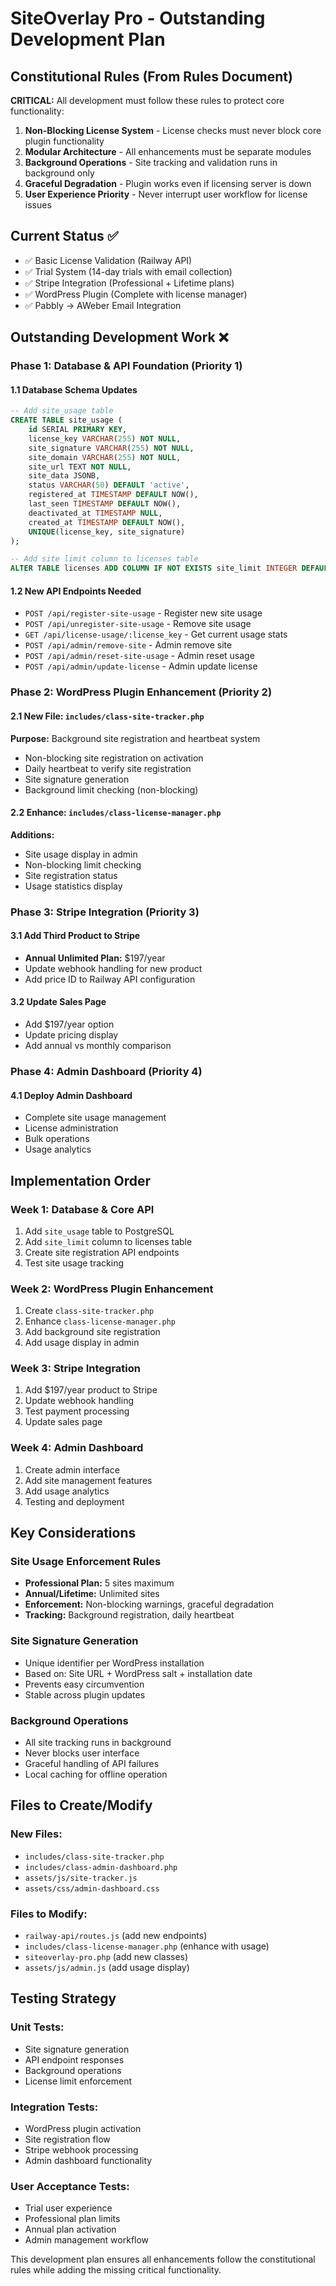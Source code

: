  # SiteOverlay Pro - Outstanding Development Plan
 
 ## Constitutional Rules (From Rules Document)
 **CRITICAL:** All development must follow these rules to protect core functionality:
 
 1. **Non-Blocking License System** - License checks must never block core plugin functionality
 2. **Modular Architecture** - All enhancements must be separate modules
 3. **Background Operations** - Site tracking and validation runs in background only
 4. **Graceful Degradation** - Plugin works even if licensing server is down
 5. **User Experience Priority** - Never interrupt user workflow for license issues
 
 ## Current Status ✅
 - ✅ Basic License Validation (Railway API)
 - ✅ Trial System (14-day trials with email collection)
 - ✅ Stripe Integration (Professional + Lifetime plans)
 - ✅ WordPress Plugin (Complete with license manager)
 - ✅ Pabbly → AWeber Email Integration
 
 ## Outstanding Development Work ❌
 
 ### Phase 1: Database & API Foundation (Priority 1)
 
 #### 1.1 Database Schema Updates
 ```sql
 -- Add site_usage table
 CREATE TABLE site_usage (
     id SERIAL PRIMARY KEY,
     license_key VARCHAR(255) NOT NULL,
     site_signature VARCHAR(255) NOT NULL,
     site_domain VARCHAR(255) NOT NULL,
     site_url TEXT NOT NULL,
     site_data JSONB,
     status VARCHAR(50) DEFAULT 'active',
     registered_at TIMESTAMP DEFAULT NOW(),
     last_seen TIMESTAMP DEFAULT NOW(),
     deactivated_at TIMESTAMP NULL,
     created_at TIMESTAMP DEFAULT NOW(),
     UNIQUE(license_key, site_signature)
 );
 
 -- Add site limit column to licenses table
 ALTER TABLE licenses ADD COLUMN IF NOT EXISTS site_limit INTEGER DEFAULT 5;
 ```
 
 #### 1.2 New API Endpoints Needed
 - `POST /api/register-site-usage` - Register new site usage
 - `POST /api/unregister-site-usage` - Remove site usage
 - `GET /api/license-usage/:license_key` - Get current usage stats
 - `POST /api/admin/remove-site` - Admin remove site
 - `POST /api/admin/reset-site-usage` - Admin reset usage
 - `POST /api/admin/update-license` - Admin update license
 
 ### Phase 2: WordPress Plugin Enhancement (Priority 2)
 
 #### 2.1 New File: `includes/class-site-tracker.php`
 **Purpose:** Background site registration and heartbeat system
 - Non-blocking site registration on activation
 - Daily heartbeat to verify site registration
 - Site signature generation
 - Background limit checking (non-blocking)
 
 #### 2.2 Enhance: `includes/class-license-manager.php`
 **Additions:**
 - Site usage display in admin
 - Non-blocking limit checking
 - Site registration status
 - Usage statistics display
 
 ### Phase 3: Stripe Integration (Priority 3)
 
 #### 3.1 Add Third Product to Stripe
 - **Annual Unlimited Plan:** $197/year
 - Update webhook handling for new product
 - Add price ID to Railway API configuration
 
 #### 3.2 Update Sales Page
 - Add $197/year option
 - Update pricing display
 - Add annual vs monthly comparison
 
 ### Phase 4: Admin Dashboard (Priority 4)
 
 #### 4.1 Deploy Admin Dashboard
 - Complete site usage management
 - License administration
 - Bulk operations
 - Usage analytics
 
 ## Implementation Order
 
 ### Week 1: Database & Core API
 1. Add `site_usage` table to PostgreSQL
 2. Add `site_limit` column to licenses table
 3. Create site registration API endpoints
 4. Test site usage tracking
 
 ### Week 2: WordPress Plugin Enhancement
 1. Create `class-site-tracker.php`
 2. Enhance `class-license-manager.php`
 3. Add background site registration
 4. Add usage display in admin
 
 ### Week 3: Stripe Integration
 1. Add $197/year product to Stripe
 2. Update webhook handling
 3. Test payment processing
 4. Update sales page
 
 ### Week 4: Admin Dashboard
 1. Create admin interface
 2. Add site management features
 3. Add usage analytics
 4. Testing and deployment
 
 ## Key Considerations
 
 ### Site Usage Enforcement Rules
 - **Professional Plan:** 5 sites maximum
 - **Annual/Lifetime:** Unlimited sites
 - **Enforcement:** Non-blocking warnings, graceful degradation
 - **Tracking:** Background registration, daily heartbeat
 
 ### Site Signature Generation
 - Unique identifier per WordPress installation
 - Based on: Site URL + WordPress salt + installation date
 - Prevents easy circumvention
 - Stable across plugin updates
 
 ### Background Operations
 - All site tracking runs in background
 - Never blocks user interface
 - Graceful handling of API failures
 - Local caching for offline operation
 
 ## Files to Create/Modify
 
 ### New Files:
 - `includes/class-site-tracker.php`
 - `includes/class-admin-dashboard.php`
 - `assets/js/site-tracker.js`
 - `assets/css/admin-dashboard.css`
 
 ### Files to Modify:
 - `railway-api/routes.js` (add new endpoints)
 - `includes/class-license-manager.php` (enhance with usage)
 - `siteoverlay-pro.php` (add new classes)
 - `assets/js/admin.js` (add usage display)
 
 ## Testing Strategy
 
 ### Unit Tests:
 - Site signature generation
 - API endpoint responses
 - Background operations
 - License limit enforcement
 
 ### Integration Tests:
 - WordPress plugin activation
 - Site registration flow
 - Stripe webhook processing
 - Admin dashboard functionality
 
 ### User Acceptance Tests:
 - Trial user experience
 - Professional plan limits
 - Annual plan activation
 - Admin management workflow
 
 This development plan ensures all enhancements follow the constitutional rules while adding the missing critical functionality.